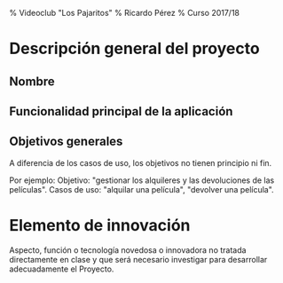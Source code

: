% Videoclub "Los Pajaritos"
% Ricardo Pérez
% Curso 2017/18

# Descripción general del proyecto

## Nombre

## Funcionalidad principal de la aplicación

## Objetivos generales

A diferencia de los casos de uso, los objetivos no tienen principio ni fin.

Por ejemplo:
Objetivo: "gestionar los alquileres y las devoluciones de las películas".
Casos de uso: "alquilar una película", "devolver una película".

# Elemento de innovación

Aspecto, función o tecnología novedosa o innovadora no tratada directamente
en clase y que será necesario investigar para desarrollar adecuadamente el
Proyecto.

